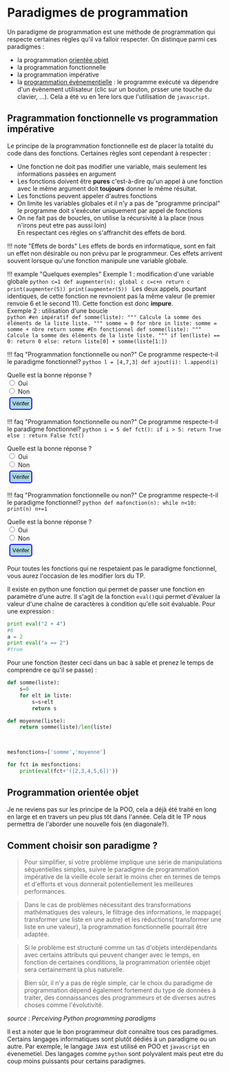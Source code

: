 # Paradigmes de programmation

Un paradigme de programmation est une méthode de programmation qui respecte certaines règles qu'il va falloir respecter.
On distinque parmi ces paradigmes :
- la programmation [orientée objet](https://mbachelier1.github.io/site_TNSI/Structure/POO.html)  
- la programmation fonctionnelle  
- la programmation impérative  
- la [programmation évènementielle](https://mbachelier1.github.io/site_1NSI/IHM/javascript/programmation_evenementielle.html) : le programme exécuté va dépendre d'un évènement utilisateur (clic sur un bouton, prsser une touche du clavier, ...). Cela a été vu en 1ere lors que l'utilisation de `javascript`.  


## Pragrammation fonctionnelle vs programmation impérative
Le principe de la programmation fonctionnelle est de placer la totalité du code dans des fonctions. Certaines règles sont cependant à respecter :
- Une fonction ne doit pas modifier une variable, mais seulement les informations passées en argument  
- Les fonctions doivent être **pures** c'est-à-dire qu'un appel à une fonction avec le même argument doit **toujours** donner le même résultat. 
- Les fonctions peuvent appeler d'autres fonctions  
- On limite les variables globales et il n'y a pas de "programme principal" le programme doit s'exécuter uniquement par appel de fonctions  
- On ne fait pas de boucles, on utilise la récursivité à la place (nous n'irons peut etre pas aussi loin)  
En respectant ces règles on s'affranchit des effets de bord.    

!!! note "Effets de bords"
	Les effets de bords en informatique, sont en fait un effet non désirable ou non prévu par le programmeur. Ces effets arrivent souvent lorsque qu'une fonction manipule une variable globale.  

!!! example "Quelques exemples"
	Exemple 1 : modification d'une variable globale
	```python
	c=1
	def augmenter(n):
	    global c
	    c=c+n
	    return c
	print(augmenter(5))
	print(augmenter(5))
	```
	Les deux appels, pourtant identiques, de cette fonction ne revnoient pas la même valeur (le premier renvoie 6 et le second 11). Cette fonction est donc **impure**.  
	Exemple 2 : utilisation d'une boucle  
	```python
	#en impératif
	def somme(liste):
	    """
	    Calcule la somme des éléments de la liste liste.
	    """
	    somme = 0
	    for nbre in liste:
	        somme = somme + nbre
	    return somme
	#En fonctionnel
	def somme(liste):
	    """
	    Calcule la somme des éléments de la liste liste.
	    """
	    if len(liste) == 0:
	        return 0
	    else:
	        return liste[0] + somme(liste[1:])
	```


!!! faq "Programmation fonctionnelle ou non?"
	Ce programme respecte-t-il le paradigme fonctionnel?
	```python
	l = [4,7,3]
	def ajout(i):
	  l.append(i)
	 ```
	 <div id="QCU">
	<div id="enonce_question">
	    Quelle est la bonne réponse ?
	</div><form id="test1">
	    <label><input type="radio" name="test" value="oui"> Oui</label><br>
	    <label><input type="radio" name="test" value="non" > Non</label><br>
	    <input  type="button" style="margin:5px; padding:5px;  background-color : lightblue; border : solid 2px blue; border-radius : 5px;" onclick="reactionQCU1()" value="Vérifer"> 
	    <input id="bouAffQCU1" type="button" onclick="AfficheQCU1()" value="Correction" style="display:none;"><br>
	</form></div>
	        <div id="messageQCU1"></div>
	        <div id="correctionQCU1" style="display:none;"> <p> La bonne réponse est Non car elle modifie une variable exterieure.</p></div>

!!! faq "Programmation fonctionnelle ou non?"
	Ce programme respecte-t-il le paradigme fonctionnel?
	```python
		i = 5
		def fct():
		  if i > 5:
		    return True
		  else :
		    return False
		fct()
	 ```
	 <div id="QCU">
	<div id="enonce_question">
	    Quelle est la bonne réponse ?
	</div><form id="test2">
	    <label><input type="radio" name="test" value="oui"> Oui</label><br>
	    <label><input type="radio" name="test" value="non" > Non</label><br>
	    <input  type="button" style="margin:5px; padding:5px;  background-color : lightblue; border : solid 2px blue; border-radius : 5px;" onclick="reactionQCU2()" value="Vérifer"> 
	    <input id="bouAffQCU2" type="button" onclick="AfficheQCU2()" value="Correction" style="display:none;"><br>
	</form></div>
	        <div id="messageQCU2"></div>
	        <div id="correctionQCU2" style="display:none;"> <p> La bonne réponse est Non car elle modifie une variable exterieure.</p></div>

!!! faq "Programmation fonctionnelle ou non?"
	Ce programme respecte-t-il le paradigme fonctionnel?
	```python
	def mafonction(n):
	    while n<10:
	        print(n)
	        n+=1
	```   
	 <div id="QCU">
	<div id="enonce_question">
	    Quelle est la bonne réponse ?
	</div><form id="test3">
	    <label><input type="radio" name="test" value="oui"> Oui</label><br>
	    <label><input type="radio" name="test" value="non" > Non</label><br>
	    <input  type="button" style="margin:5px; padding:5px;  background-color : lightblue; border : solid 2px blue; border-radius : 5px;" onclick="reactionQCU3()" value="Vérifer"> 
	    <input id="bouAffQCU3" type="button" onclick="AfficheQCU3()" value="Correction" style="display:none;"><br>
	</form></div>
	        <div id="messageQCU3"></div>
	        <div id="correctionQCU3" style="display:none;"> <p> La bonne réponse est Non car elle utilise une boucle `while`.</p></div>

    
Pour toutes les fonctions qui ne respetaient pas le paradigme fonctionnel, vous aurez l'occasion de les modifier lors du TP.

Il existe en python une fonction qui permet de passer une fonction en paramètre d'une autre. Il s'agit de la fonction `eval()`qui permet d'évaluer la valeur d'une chaîne de caractères à condition qu'elle soit évaluable.
Pour une expression : 
```python
print eval("2 + 4")
#6
a = 2
print eval("a == 2")
#true
``` 
Pour une fonction (tester ceci dans un bac à sable et prenez le temps de comprendre ce qu'il se passe) :   
```python
def somme(liste):
    s=0
    for elt in liste:
        s=s+elt
        return s

def moyenne(liste):
    return somme(liste)/len(liste)
    


mesfonctions=['somme','moyenne']

for fct in mesfonctions:
    print(eval(fct+'([2,3,4,5,6])'))
```

## Programmation orientée objet
Je ne reviens pas sur les principe de la POO, cela a déjà été traité en long en large et en travers un peu plus tôt dans l'année. Cela dit le TP nous permettra de l'aborder une nouvelle fois (en diagonale?).  


## Comment choisir son paradigme ?


>Pour simplifier, si votre problème implique une série de manipulations séquentielles simples, suivre le paradigme de programmation impérative de la vieille école serait le moins cher en termes de temps et d'efforts et vous donnerait potentiellement les meilleures performances. 

>Dans le cas de problèmes nécessitant des transformations mathématiques des valeurs, le filtrage des informations, le mappage( transformer une liste en une autre) et les réductions( transformer une liste en une valeur), la programmation fonctionnelle pourrait être adaptée. 

>Si le problème est structuré comme un tas d'objets interdépendants avec certains attributs qui peuvent changer avec le temps, en fonction de certaines conditions, la programmation orientée objet sera certainement la plus naturelle. 

>Bien sûr, il n'y a pas de règle simple, car le choix du paradigme de programmation dépend également fortement du type de données à traiter, des connaissances des programmeurs et de diverses autres choses comme l'évolutivité. 

*source : Perceiving Python programming paradigms*  

Il est a noter que le bon programmeur doit connaître tous ces paradigmes. Certains langages informatiques sont plutôt dédiés à un paradigme ou un autre. Par exemple, le langage `JAVA `est utilisé en POO et `javascript` en évenemetiel. Des langages comme `python` sont polyvalent mais peut etre du coup moins puissants pour certains paradigmes.

<script>
/*-------------------------------------------------------------------------------------------------------*/
/*Question à choix unique*/

function reactionQCU1(){
	var style;
	var msg;
	var reponse = document.getElementById("test1");
	var rep=reponse.elements["test"].value;
	if (rep=="non"){msg='bonne réponse';
	style='style="color:green;"';
	}
	else {msg='mauvaise reponse';
	style='style="color:red;"';
	}
	document.getElementById("messageQCU1").innerHTML='<p '+style+'>'+msg+'</p>';
	document.getElementById("bouAffQCU1").style="margin:5px; padding:5px;  background-color : lightblue; border : solid 2px blue; border-radius : 5px;display:inline;";
}
/*affiche la réponse si on clique sur le bouton correction*/
function AfficheQCU1(){
	document.getElementById("correctionQCU1").style="display:block;";
}

/*-------------------------------------------------------------------------------------------------------*/
/*Question à choix unique*/

function reactionQCU2(){
	var style;
	var msg;
	var reponse = document.getElementById("test2");
	var rep=reponse.elements["test"].value;
	if (rep=="non"){msg='bonne réponse';
	style='style="color:green;"';
	}
	else {msg='mauvaise reponse';
	style='style="color:red;"';
	}
	document.getElementById("messageQCU2").innerHTML='<p '+style+'>'+msg+'</p>';
	document.getElementById("bouAffQCU2").style="margin:5px; padding:5px;  background-color : lightblue; border : solid 2px blue; border-radius : 5px;display:inline;";
}
/*affiche la réponse si on clique sur le bouton correction*/
function AfficheQCU2(){
	document.getElementById("correctionQCU2").style="display:block;";
}

function reactionQCU3(){
	var style;
	var msg;
	var reponse = document.getElementById("test3");
	var rep=reponse.elements["test"].value;
	if (rep=="non"){msg='bonne réponse';
	style='style="color:green;"';
	}
	else {msg='mauvaise reponse';
	style='style="color:red;"';
	}
	document.getElementById("messageQCU3").innerHTML='<p '+style+'>'+msg+'</p>';
	document.getElementById("bouAffQCU3").style="margin:5px; padding:5px;  background-color : lightblue; border : solid 2px blue; border-radius : 5px;display:inline;";
}
/*affiche la réponse si on clique sur le bouton correction*/
function AfficheQCU3(){
	document.getElementById("correctionQCU3").style="display:block;";
}
</script>